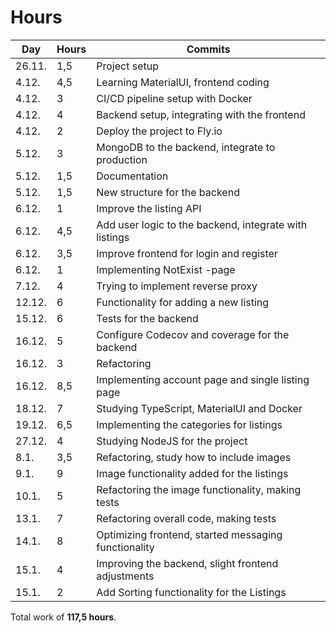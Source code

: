 # Hours

| Day | Hours | Commits |
| ------- | ------------ | ------------- | 
| 26.11. | 1,5 | Project setup | 
| 4.12. | 4,5 | Learning MaterialUI, frontend coding | 
| 4.12. | 3 | CI/CD pipeline setup with Docker |
| 4.12. | 4 | Backend setup, integrating with the frontend |
| 4.12. | 2 | Deploy the project to Fly.io |
| 5.12. | 3 | MongoDB to the backend, integrate to production |
| 5.12. | 1,5 | Documentation |
| 5.12. | 1,5 | New structure for the backend |
| 6.12. | 1 | Improve the listing API |
| 6.12. | 4,5 | Add user logic to the backend, integrate with listings |
| 6.12. | 3,5 | Improve frontend for login and register |
| 6.12. | 1 | Implementing NotExist -page |
| 7.12. | 4 | Trying to implement reverse proxy |
| 12.12. | 6 | Functionality for adding a new listing |
| 15.12. | 6 | Tests for the backend |
| 16.12. | 5 | Configure Codecov and coverage for the backend |
| 16.12. | 3 | Refactoring |
| 16.12. | 8,5 | Implementing account page and single listing page |
| 18.12. | 7 | Studying TypeScript, MaterialUI and Docker |
| 19.12. | 6,5 | Implementing the categories for listings |
| 27.12. | 4 | Studying NodeJS for the project |
| 8.1. | 3,5 | Refactoring, study how to include images |
| 9.1. | 9 | Image functionality added for the listings |
| 10.1. | 5 | Refactoring the image functionality, making tests |
| 13.1. | 7 | Refactoring overall code, making tests |
| 14.1. | 8 | Optimizing frontend, started messaging functionality |
| 15.1. | 4 | Improving the backend, slight frontend adjustments |
| 15.1. | 2 | Add Sorting functionality for the Listings |

Total work of **117,5 hours**.
